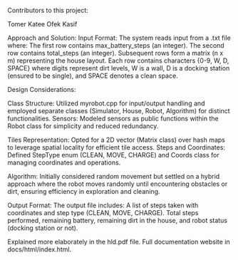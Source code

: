 Contributors to this project:

Tomer Katee
Ofek Kasif

Approach and Solution:
Input Format: The system reads input from a .txt file where:
The first row contains max_battery_steps (an integer).
The second row contains total_steps (an integer).
Subsequent rows form a matrix (n x m) representing the house layout. Each row contains characters {0-9, W, D, SPACE} where digits represent dirt levels, W is a wall, D is a docking station (ensured to be single), and SPACE denotes a clean space.

Design Considerations:

Class Structure: Utilized myrobot.cpp for input/output handling and employed separate classes (Simulator, House, Robot, Algorithm) for distinct functionalities.
Sensors: Modeled sensors as public functions within the Robot class for simplicity and reduced redundancy.

Tiles Representation: Opted for a 2D vector (Matrix class) over hash maps to leverage spatial locality for efficient tile access.
Steps and Coordinates: Defined StepType enum (CLEAN, MOVE, CHARGE) and Coords class for managing coordinates and operations.

Algorithm: Initially considered random movement but settled on a hybrid approach where the robot moves randomly until encountering obstacles or dirt, ensuring efficiency in exploration and cleaning.

Output Format: The output file includes:
A list of steps taken with coordinates and step type (CLEAN, MOVE, CHARGE).
Total steps performed, remaining battery, remaining dirt in the house, and robot status (docking station or not).


Explained more elaborately in the hld.pdf file.
Full documentation website in docs/html/index.html.
